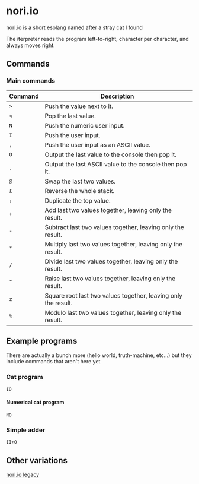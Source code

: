 # nori.io
nori.io is a short esolang named after a stray cat I found

The iterpreter reads the program left-to-right, character per character, and always moves right.

## Commands

### Main commands

| Command     | Description                                                   |
| ----------- | ------------------------------------------------------------- |
| `>`         | Push the value next to it.                                    |
| `<`         | Pop the last value.                                           |
| `N`         | Push the numeric user input.                                  |
| `I`         | Push the user input.                                          |
| `,`         | Push the user input as an ASCII value.                        |
| `O`         | Output the last value to the console then pop it.             |
| `.`         | Output the last ASCII value to the console then pop it.       |
| `@`         | Swap the last two values.                                     |
| `£`         | Reverse the whole stack.                                      |
| `:`         | Duplicate the top value.                                      |
| `+`         | Add last two values together, leaving only the result.        |
| `-`         | Subtract last two values together, leaving only the result.   |
| `*`         | Multiply last two values together, leaving only the result.   |
| `/`         | Divide last two values together, leaving only the result.     |
| `^`         | Raise last two values together, leaving only the result.      |
| `z`         | Square root last two values together, leaving only the result.|
| `%`         | Modulo last two values together, leaving only the result.     |

## Example programs

There are actually a bunch more (hello world, truth-machine, etc...) but they include commands that aren't here yet

### Cat program
```IO```

#### Numerical cat program
```NO```

### Simple adder
```II+O```

## Other variations
[nori.io legacy](https://scratch.mit.edu/projects/819125582/)
